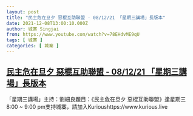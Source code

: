 ```yaml
---
layout: post
title: "民主危在旦夕 惡棍互助聯盟 - 08/12/21 「星期三講場」長版本"
date: 2021-12-08T13:00:10.000Z
author: 城寨 Singjai
from: https://www.youtube.com/watch?v=78EHdvME9qU
tags: [ 城寨 ]
categories: [ 城寨 ]
---
```

<!--1638968410000-->
[民主危在旦夕 惡棍互助聯盟 - 08/12/21 「星期三講場」長版本](https://www.youtube.com/watch?v=78EHdvME9qU)
------

<div>
「星期三講場」主持：劉細良題目：《民主危在旦夕 惡棍互助聯盟》逢星期三 8:00 ~ 9:00 pm支持城寨，請加入Kurioushttps://www.kurious.live
</div>

